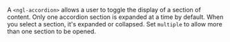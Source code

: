 A `<ngl-accordion>` allows a user to toggle the display of a section of content. Only one accordion section is expanded at a time by default. When you select a section, it's expanded or collapsed. Set `multiple` to allow more than one section to be opened.